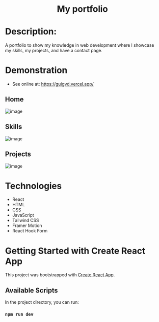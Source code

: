 <h1 align="center">My portfolio</h1> 

# Description:

A portfolio to show my knowledge in web development where I showcase my skills, my projects, and have a contact page.

# Demonstration

- See online at: https://guigvd.vercel.app/

## Home
![image](https://user-images.githubusercontent.com/100156111/217262721-f4d41a2e-2384-45b7-95cf-15c4c7c50524.png)

## Skills
![image](https://user-images.githubusercontent.com/100156111/217261333-1e9a509c-dbf4-4d5f-8c39-1056bcdf004a.png)

## Projects
![image](https://user-images.githubusercontent.com/100156111/217261185-5e18341c-fbaf-4092-92b1-3fce9eef3945.png)


# Technologies

- React
- HTML
- CSS
- JavaScript
- Tailwind CSS
- Framer Motion
- React Hook Form


# Getting Started with Create React App

This project was bootstrapped with [Create React App](https://github.com/facebook/create-react-app).

## Available Scripts

In the project directory, you can run:

### `npm run dev`
